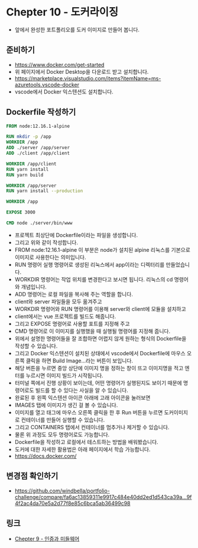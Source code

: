 # Chepter 10 - 도커라이징
- 앞에서 완성한 포트폴리오를 도커 이미지로 만들어 봅니다.
## 준비하기
- https://www.docker.com/get-started
- 위 페이지에서 Docker Desktop을 다운로드 받고 설치합니다.
- https://marketplace.visualstudio.com/items?itemName=ms-azuretools.vscode-docker
- vscode에서 Docker 익스텐션도 설치합니다.
## Dockerfile 작성하기
``` Dockerfile
FROM node:12.16.1-alpine

RUN mkdir -p /app
WORKDIR /app
ADD ./server /app/server
ADD ./client /app/client

WORKDIR /app/client
RUN yarn install
RUN yarn build

WORKDIR /app/server
RUN yarn install --production

WORKDIR /app

EXPOSE 3000

CMD node ./server/bin/www
```
- 프로젝트 최상단에 Dockerfile이라는 파일을 생성합니다.
- 그리고 위와 같이 작성합니다.
- FROM node:12.16.1-alpine 이 부분은 node가 설치된 alpine 리눅스를 기본으로 이미지로 사용한다는 의미입니다.
- RUN 명령어 실행 명령어로 생성된 리눅스에서 app이라는 디렉터리를 만들었습니다.
- WORKDIR 명령어는 작업 위치를 변경한다고 보시면 됩니다. 리눅스의 cd 명령어와 개념입니다.
- ADD 명령어는 로컬 파일을 복사해 주는 역할을 합니다.
- client와 server 파일들을 모두 옮겨주고
- WORKDIR 명령어와 RUN 명령어를 이용해 server와 client에 모듈을 설치하고
- client에서는 vue 프로젝트를 빌드도 해줍니다.
- 그리고 EXPOSE 명령어로 사용할 포트를 지정해 주고
- CMD 명령어로 이 이미지를 실행했을 때 실행될 명령어를 지정해 줍니다.
- 위에서 설명한 명령어들을 잘 조합하면 어렵지 않게 원하는 형식의 Dockerfile을 작성할 수 있습니다.
- 그리고 Docker 익스텐션이 설치된 상태에서 vscode에서 Dockerfile에 마우스 오른쪽 클릭을 하면 Build Image...라는 버튼이 보입니다.
- 해당 버튼을 누르면 중앙 상단에 이미지 명을 정하는 창이 뜨고 이미지명을 적고 엔터를 누르시면 이미지 빌드가 시작됩니다.
- 터미널 쪽에서 진행 상황이 보이는데, 어떤 명령어가 실행된지도 보이기 때문에 명령어로도 빌드를 할 수 있다는 사실을 알 수 있습니다.
- 완료된 후 왼쪽 익스텐션 아이콘 아래에 고래 아이콘을 눌러보면
- IMAGES 탭에 이미지가 생긴 걸 볼 수 있습니다.
- 이미지를 열고 태그에 마우스 오른쪽 클릭을 한 후 Run 버튼을 누르면 도커이미지로 컨테이너를 만들어 실행할 수 있습니다.
- 그리고 CONTAINERS 탭에서 컨테이너를 멈추거나 제거할 수 있습니다.
- 물론 위 과정도 모두 명령어로도 가능합니다.
- Dockerfile을 작성하고 로컬에서 테스트하는 방법을 배워봤습니다.
- 도커에 대한 자세한 활용법은 아래 페이지에서 학습 가능합니다.
- https://docs.docker.com/
## 변경점 확인하기
- https://github.com/windbella/portfolio-challenge/compare/fa6ac13859311e9917c484e40dd2ed1d543ca39a...9f4f2ac4da70e5a2d77f8e85c6bca5ab36499c98
## 링크
- [Chepter 9 - 인증과 미들웨어](https://github.com/windbella/portfolio-challenge/tree/master/ch9)
